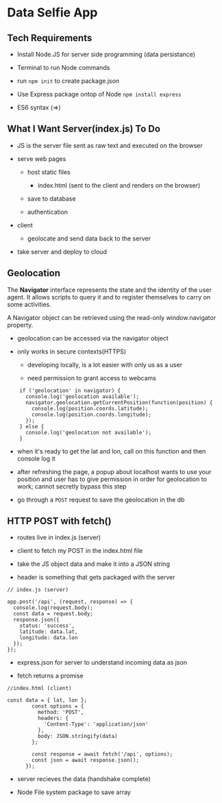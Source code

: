 # Data Selfie App

## Tech Requirements

- Install Node.JS for server side programming (data persistance)

- Terminal to run Node commands

- run `npm init` to create package.json

- Use Express package ontop of Node `npm install express`

- ES6 syntax (=>)

## What I Want Server(index.js) To Do

- JS is the server file sent as raw text and executed on the browser

- serve web pages
    - host static files

       - index.html (sent to the client and renders on the browser)

    - save to database

    - authentication

- client

    - geolocate and send data back to the server

- take server and deploy to cloud

## Geolocation

The **Navigator** interface represents the state and the identity of the user agent. It allows scripts to query it and to register themselves to carry on some activities.

A Navigator object can be retrieved using the read-only window.navigator property.

- geolocation can be accessed via the navigator object

- only works in secure contexts(HTTPS)

    - developing locally, is a lot easier with only us as a user

    - need permission to grant access to webcams

```
    if ('geolocation' in navigator) {
      console.log('geolocation available');
      navigator.geolocation.getCurrentPosition(function(position) {
        console.log(position.coords.latitude);
        console.log(position.coords.longitude);
      });
    } else {
      console.log('geolocation not available');
    }
```

- when it's ready to get the lat and lon, call on this function and then console log it

- after refreshing the page, a popup about localhost wants to use your position and user has to give permission in order for geolocation to work; cannot secretly bypass this step

- go through a `POST` request to save the geolocation in the db

## HTTP POST with fetch()

- routes live in index.js (server)

- client to fetch my POST in the index.html file

- take the JS object data and make it into a JSON string

- header is something that gets packaged with the server

```
// index.js (server)

app.post('/api', (request, response) => {
  console.log(request.body);
  const data = request.body;
  response.json({
    status: 'success',
    latitude: data.lat,
    longitude: data.lon
  });
});
```

- express.json for server to understand incoming data as json

- fetch returns a promise

```
//index.html (client)

const data = { lat, lon };
        const options = {
          method: 'POST',
          headers: {
            'Content-Type': 'application/json'
          },
          body: JSON.stringify(data)
        };

        const response = await fetch('/api', options);
        const json = await response.json();
      });
```

- server recieves the data (handshake complete)

- Node File system package to save array